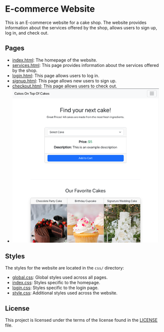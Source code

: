 # E-commerce Website

This is an E-commerce website for a cake shop. The website provides information about the services offered by the shop, allows users to sign up, log in, and check out.

## Pages

- [index.html](index.html): The homepage of the website.
- [services.html](services.html): This page provides information about the services offered by the shop.
- [login.html](login.html): This page allows users to log in.
- [signup.html](signup.html): This page allows new users to sign up.
- [checkout.html](checkout.html): This page allows users to check out.
- ![checkout_screenshot](./screenshots/checkout.png)

## Styles

The styles for the website are located in the `css/` directory:

- [global.css](css/global.css): Global styles used across all pages.
- [index.css](css/index.css): Styles specific to the homepage.
- [login.css](css/login.css): Styles specific to the login page.
- [style.css](css/style.css): Additional styles used across the website.

## License

This project is licensed under the terms of the license found in the [LICENSE](LICENSE) file.